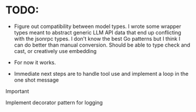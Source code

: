 
# TODO:
- Figure out compatibility between model types.  I wrote some wrapper types meant to abstract generic LLM API data that end up conflicting with the jsonrpc types.  I don't know the best Go patterns but I think I can do better than manual conversion.  Should be able to type check and cast, or creatively use embedding
- For now it works.

- Immediate next steps are to handle tool use and implement a loop in the one shot message

> [!IMPORTANT]
> Implement decorator pattern for logging
